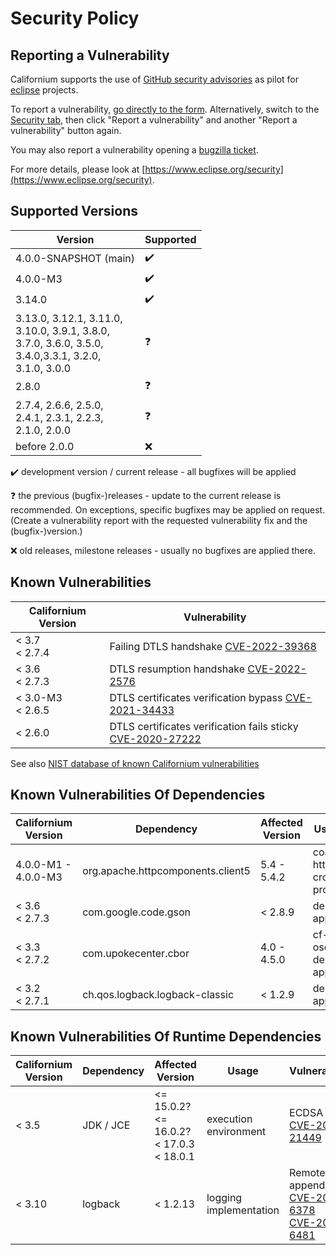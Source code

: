 # Security Policy

## Reporting a Vulnerability

Californium supports the use of [GitHub security advisories](https://help.github.com/en/articles/managing-security-vulnerabilities-in-your-project) as pilot for [eclipse](https://www.eclipse.org/) projects.

To report a vulnerability, [go directly to the form](https://github.com/eclipse-californium/californium/security/advisories/new). Alternatively, switch to the [Security tab](https://github.com/eclipse-californium/californium/security), then click "Report a vulnerability" and another "Report a vulnerability" button again.

You may also report a vulnerability opening a [bugzilla ticket](https://bugs.eclipse.org/bugs/enter_bug.cgi?product=Community&component=Vulnerability+Reports&keywords=security&groups=Security_Advisories).

For more details, please look at [https://www.eclipse.org/security](https://www.eclipse.org/security).

## Supported Versions

| Version | Supported          |
| ------- | ------------------ |
| 4.0.0-SNAPSHOT (main) | :heavy_check_mark: |
| 4.0.0-M3 | :heavy_check_mark: |
| 3.14.0 | :heavy_check_mark: |
| 3.13.0, 3.12.1, 3.11.0,<br/> 3.10.0, 3.9.1, 3.8.0,<br/> 3.7.0, 3.6.0, 3.5.0,<br/>  3.4.0,3.3.1, 3.2.0,<br/>  3.1.0, 3.0.0 | :question: |
| 2.8.0   | :question: |
| 2.7.4, 2.6.6, 2.5.0,<br/> 2.4.1, 2.3.1, 2.2.3,<br/> 2.1.0, 2.0.0 | :question: |
| before 2.0.0   | :x: |

:heavy_check_mark: development version / current release - all bugfixes will be applied

:question: the previous (bugfix-)releases - update to the current release is recommended. On exceptions, specific bugfixes may be applied on request. (Create a vulnerability report with the requested vulnerability fix and the (bugfix-)version.)

:x: old releases, milestone releases - usually no bugfixes are applied there.

## Known Vulnerabilities

| Californium Version | Vulnerability
| ------------------- | ----------
| < 3.7 <br/> < 2.7.4 | Failing DTLS handshake [CVE-2022-39368](https://www.cve.org/CVERecord?id=CVE-2022-39368)
| < 3.6 <br/> < 2.7.3 | DTLS resumption handshake [CVE-2022-2576](https://www.cve.org/CVERecord?id=CVE-2022-2576)
| < 3.0-M3 <br/> < 2.6.5 | DTLS certificates verification bypass [CVE-2021-34433](https://www.cve.org/CVERecord?id=CVE-2021-34433)
| < 2.6.0 | DTLS certificates verification fails sticky [CVE-2020-27222](https://www.cve.org/CVERecord?id=CVE-2020-27222)

See also [NIST database of known Californium vulnerabilities](https://nvd.nist.gov/vuln/search/results?form_type=Basic&results_type=overview&query=Californium&search_type=all)

## Known Vulnerabilities Of Dependencies

| Californium Version | Dependency | Affected Version | Usage | Vulnerability
| ------------------- | ---------- | ---------------- | ----- | -------------
| 4.0.0-M1 - 4.0.0-M3 | org.apache.httpcomponents.client5 | 5.4 - 5.4.2 | coap-http-cross-proxy | [CVE-2025-27820](https://www.cve.org/CVERecord?id=CVE-2025-27820)| 3.9.0 - 3.13.0 <br/> 4.0.0-M1, 4.0.0-M2 <br/> 2.8.0 | io.netty | 4.1.91.Final - 4.1.117.Final | (experimental) coaps-tcp | [CVE-2025-24970](https://www.cve.org/CVERecord?id=CVE-2025-24970)
| < 3.6 <br/> < 2.7.3 | com.google.code.gson |  < 2.8.9 | demo-apps | [CVE 2022-25647](https://www.cve.org/CVERecord?id=CVE-2022-25647)
| < 3.3 <br/> < 2.7.2 | com.upokecenter.cbor | 4.0 - 4.5.0 | cf-oscore <br/> demo-apps | [GHSA-fj2w-wfgv-mwq6](https://github.com/peteroupc/CBOR-Java/security/advisories/GHSA-fj2w-wfgv-mwq6)
| < 3.2 <br/> < 2.7.1 | ch.qos.logback.logback-classic | < 1.2.9 | demo-apps | [CVE-2021-42550](https://www.cve.org/CVERecord?id=CVE-2021-42550)

## Known Vulnerabilities Of Runtime Dependencies

| Californium Version | Dependency | Affected Version | Usage | Vulnerability
| ------------------- | ---------- | ---------------- | ----- | -------------
| < 3.5 | JDK / JCE | <= 15.0.2? <br/> <= 16.0.2? <br/> < 17.0.3 <br/> < 18.0.1 | execution environment | ECDSA [CVE-2022-21449](https://cve.mitre.org/cgi-bin/cvename.cgi?name=CVE-2022-21449)
| < 3.10 | logback | < 1.2.13 | logging implementation | Remote appender [CVE-2023-6378](https://nvd.nist.gov/vuln/detail/CVE-2023-6378)<br/>[CVE-2023-6481](https://nvd.nist.gov/vuln/detail/CVE-2023-6481)
